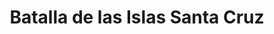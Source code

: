 ﻿---
title: "Batalla de las Islas Santa Cruz"
permalink: periodes_646.html
layout: periode
dataInici: 1942-10-25
dataFi: 1942-10-27
sidebar: periodes
pares:
  - id: 644
    title: "Campaña de Guadalcanal"
    dataInici: "(1942-08-07)"
    dataFi: "(1943-02-09)"

fills:
jocsPrincipals:
jocsEscenaris:
jocsEpoca:
  - title: "Carrier"
    bggId: 1679
    escenari: "Santa Cruz"

  - title: "The Fires of Midway"
    bggId: 57073
    escenari: "Battle of Santa Cruz"
    dataInici: 
    dataFi: 

jocsEpocaEscenaris:
---
